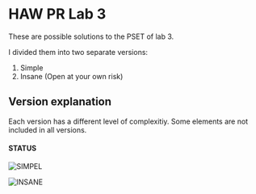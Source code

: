 # HAW PR Lab 3

These are possible solutions to the PSET of lab 3.

I divided them into two separate versions:

1. Simple
1. Insane (Open at your own risk)

## Version explanation

Each version has a different level of complexitiy. Some elements are not included in all versions.

#### STATUS

![SIMPEL](https://img.shields.io/badge/SIMPLE-WORKS-success?style=for-the-badge)

![INSANE](https://img.shields.io/badge/INSANE-WORKS-success?style=for-the-badge)
